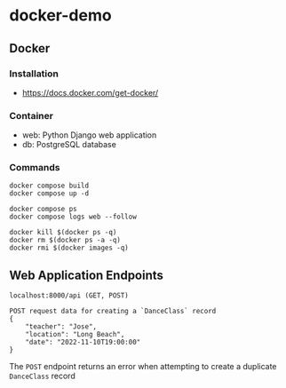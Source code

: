 # docker-demo


## Docker
### Installation
* https://docs.docker.com/get-docker/

### Container
* web: Python Django web application
* db: PostgreSQL database

### Commands
```
docker compose build
docker compose up -d

docker compose ps
docker compose logs web --follow

docker kill $(docker ps -q)
docker rm $(docker ps -a -q)
docker rmi $(docker images -q)
```

## Web Application Endpoints

```
localhost:8000/api (GET, POST)

POST request data for creating a `DanceClass` record
{
    "teacher": "Jose",
    "location": "Long Beach",
    "date": "2022-11-10T19:00:00"
}
```

The `POST` endpoint returns an error when attempting to create a duplicate `DanceClass` record

